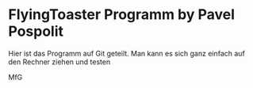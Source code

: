 # FlyingToaster Programm by Pavel Pospolit
Hier ist das Programm auf Git geteilt. Man kann es sich ganz einfach auf den Rechner ziehen und testen

MfG

